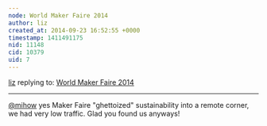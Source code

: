 ```yaml
---
node: World Maker Faire 2014
author: liz
created_at: 2014-09-23 16:52:55 +0000
timestamp: 1411491175
nid: 11148
cid: 10379
uid: 7
---
```




[liz](../profile/liz) replying to: [World Maker Faire 2014](../notes/liz/09-17-2014/world-maker-faire)

----
[@mihow](/profile/mihow) yes Maker Faire "ghettoized" sustainability into a remote corner, we had very low traffic. Glad you found us anyways!